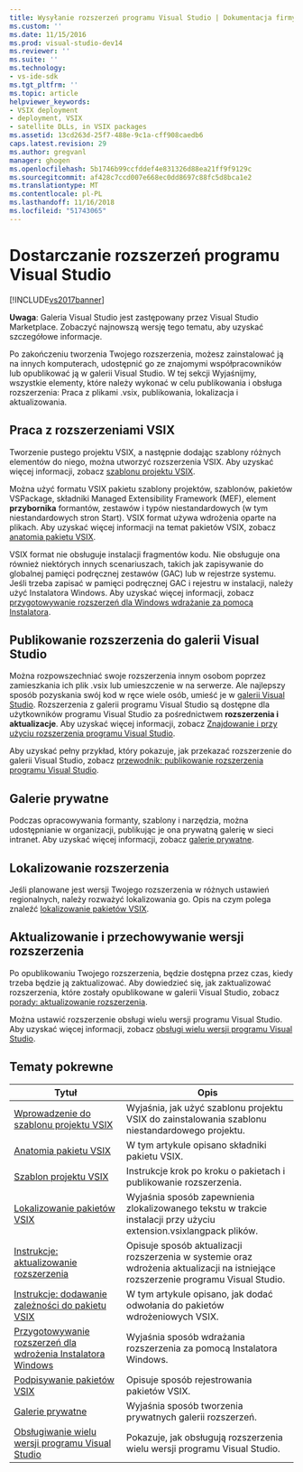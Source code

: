 ```yaml
---
title: Wysyłanie rozszerzeń programu Visual Studio | Dokumentacja firmy Microsoft
ms.custom: ''
ms.date: 11/15/2016
ms.prod: visual-studio-dev14
ms.reviewer: ''
ms.suite: ''
ms.technology:
- vs-ide-sdk
ms.tgt_pltfrm: ''
ms.topic: article
helpviewer_keywords:
- VSIX deployment
- deployment, VSIX
- satellite DLLs, in VSIX packages
ms.assetid: 13cd263d-25f7-488e-9c1a-cff908caedb6
caps.latest.revision: 29
ms.author: gregvanl
manager: ghogen
ms.openlocfilehash: 5b1746b99ccfddef4e831326d88ea21ff9f9129c
ms.sourcegitcommit: af428c7ccd007e668ec0dd8697c88fc5d8bca1e2
ms.translationtype: MT
ms.contentlocale: pl-PL
ms.lasthandoff: 11/16/2018
ms.locfileid: "51743065"
---
```

# <a name="shipping-visual-studio-extensions"></a>Dostarczanie rozszerzeń programu Visual Studio
[!INCLUDE[vs2017banner](../includes/vs2017banner.md)]

**Uwaga**: Galeria Visual Studio jest zastępowany przez Visual Studio Marketplace. Zobaczyć najnowszą wersję tego tematu, aby uzyskać szczegółowe informacje.

  
Po zakończeniu tworzenia Twojego rozszerzenia, możesz zainstalować ją na innych komputerach, udostępnić go ze znajomymi współpracowników lub opublikować ją w galerii Visual Studio. W tej sekcji Wyjaśnijmy, wszystkie elementy, które należy wykonać w celu publikowania i obsługa rozszerzenia: Praca z plikami .vsix, publikowania, lokalizacja i aktualizowania.  
  
## <a name="working-with-vsix-extensions"></a>Praca z rozszerzeniami VSIX  
 Tworzenie pustego projektu VSIX, a następnie dodając szablony różnych elementów do niego, można utworzyć rozszerzenia VSIX. Aby uzyskać więcej informacji, zobacz [szablonu projektu VSIX](../extensibility/vsix-project-template.md).  
  
 Można użyć formatu VSIX pakietu szablony projektów, szablonów, pakietów VSPackage, składniki Managed Extensibility Framework (MEF), element **przybornika** formantów, zestawów i typów niestandardowych (w tym niestandardowych stron Start). VSIX format używa wdrożenia oparte na plikach. Aby uzyskać więcej informacji na temat pakietów VSIX, zobacz [anatomia pakietu VSIX](../extensibility/anatomy-of-a-vsix-package.md).  
  
 VSIX format nie obsługuje instalacji fragmentów kodu. Nie obsługuje ona również niektórych innych scenariuszach, takich jak zapisywanie do globalnej pamięci podręcznej zestawów (GAC) lub w rejestrze systemu. Jeśli trzeba zapisać w pamięci podręcznej GAC i rejestru w instalacji, należy użyć Instalatora Windows. Aby uzyskać więcej informacji, zobacz [przygotowywanie rozszerzeń dla Windows wdrażanie za pomocą Instalatora](../extensibility/preparing-extensions-for-windows-installer-deployment.md).  
  
## <a name="publishing-your-extension-to-the-visual-studio-gallery"></a>Publikowanie rozszerzenia do galerii Visual Studio  
 Można rozpowszechniać swoje rozszerzenia innym osobom poprzez zamieszkania ich plik .vsix lub umieszczenie w na serwerze. Ale najlepszy sposób pozyskania swój kod w ręce wiele osób, umieść je w [galerii Visual Studio](http://go.microsoft.com/fwlink/?LinkID=123847). Rozszerzenia z galerii programu Visual Studio są dostępne dla użytkowników programu Visual Studio za pośrednictwem **rozszerzenia i aktualizacje**. Aby uzyskać więcej informacji, zobacz [Znajdowanie i przy użyciu rozszerzenia programu Visual Studio](../ide/finding-and-using-visual-studio-extensions.md).  
  
 Aby uzyskać pełny przykład, który pokazuje, jak przekazać rozszerzenie do galerii Visual Studio, zobacz [przewodnik: publikowanie rozszerzenia programu Visual Studio](../extensibility/walkthrough-publishing-a-visual-studio-extension.md).  
  
## <a name="private-galleries"></a>Galerie prywatne  
 Podczas opracowywania formanty, szablony i narzędzia, można udostępnianie w organizacji, publikując je ona prywatną galerię w sieci intranet. Aby uzyskać więcej informacji, zobacz [galerie prywatne](../extensibility/private-galleries.md).  
  
## <a name="localizing-your-extension"></a>Lokalizowanie rozszerzenia  
 Jeśli planowane jest wersji Twojego rozszerzenia w różnych ustawień regionalnych, należy rozważyć lokalizowania go. Opis na czym polega znaleźć [lokalizowanie pakietów VSIX](../extensibility/localizing-vsix-packages.md).  
  
## <a name="updating-and-versioning-your-extension"></a>Aktualizowanie i przechowywanie wersji rozszerzenia  
 Po opublikowaniu Twojego rozszerzenia, będzie dostępna przez czas, kiedy trzeba będzie ją zaktualizować. Aby dowiedzieć się, jak zaktualizować rozszerzenia, które zostały opublikowane w galerii Visual Studio, zobacz [porady: aktualizowanie rozszerzenia](../extensibility/how-to-update-a-visual-studio-extension.md).  
  
 Można ustawić rozszerzenie obsługi wielu wersji programu Visual Studio. Aby uzyskać więcej informacji, zobacz [obsługi wielu wersji programu Visual Studio](../extensibility/supporting-multiple-versions-of-visual-studio.md).  
  
## <a name="related-topics"></a>Tematy pokrewne  
  
|Tytuł|Opis|  
|-----------|-----------------|  
|[Wprowadzenie do szablonu projektu VSIX](../extensibility/getting-started-with-the-vsix-project-template.md)|Wyjaśnia, jak użyć szablonu projektu VSIX do zainstalowania szablonu niestandardowego projektu.|  
|[Anatomia pakietu VSIX](../extensibility/anatomy-of-a-vsix-package.md)|W tym artykule opisano składniki pakietu VSIX.|  
|[Szablon projektu VSIX](../extensibility/vsix-project-template.md)|Instrukcje krok po kroku o pakietach i publikowanie rozszerzenia.|  
|[Lokalizowanie pakietów VSIX](../extensibility/localizing-vsix-packages.md)|Wyjaśnia sposób zapewnienia zlokalizowanego tekstu w trakcie instalacji przy użyciu extension.vsixlangpack plików.|  
|[Instrukcje: aktualizowanie rozszerzenia](../extensibility/how-to-update-a-visual-studio-extension.md)|Opisuje sposób aktualizacji rozszerzenia w systemie oraz wdrożenia aktualizacji na istniejące rozszerzenie programu Visual Studio.|  
|[Instrukcje: dodawanie zależności do pakietu VSIX](../extensibility/how-to-add-a-dependency-to-a-vsix-package.md)|W tym artykule opisano, jak dodać odwołania do pakietów wdrożeniowych VSIX.|  
|[Przygotowywanie rozszerzeń dla wdrożenia Instalatora Windows](../extensibility/preparing-extensions-for-windows-installer-deployment.md)|Wyjaśnia sposób wdrażania rozszerzenia za pomocą Instalatora Windows.|  
|[Podpisywanie pakietów VSIX](../extensibility/signing-vsix-packages.md)|Opisuje sposób rejestrowania pakietów VSIX.|  
|[Galerie prywatne](../extensibility/private-galleries.md)|Wyjaśnia sposób tworzenia prywatnych galerii rozszerzeń.|  
|[Obsługiwanie wielu wersji programu Visual Studio](../extensibility/supporting-multiple-versions-of-visual-studio.md)|Pokazuje, jak obsługują rozszerzenia wielu wersji programu Visual Studio.|

